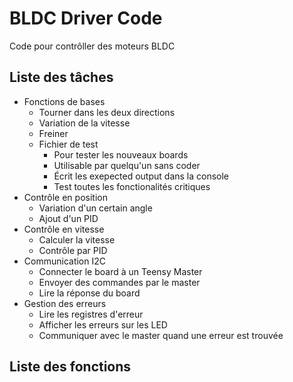 # BLDC Driver Code
Code pour contrôller des moteurs BLDC

## Liste des tâches

  - Fonctions de bases
    - Tourner dans les deux directions
    - Variation de la vitesse
    - Freiner
    - Fichier de test
      - Pour tester les nouveaux boards
      - Utilisable par quelqu'un sans coder
      - Écrit les exepected output dans la console
      - Test toutes les fonctionalités critiques
  - Contrôle en position
    - Variation d'un certain angle
    - Ajout d'un PID
  - Contrôle en vitesse
    - Calculer la vitesse
    - Contrôle par PID
  - Communication I2C
    - Connecter le board à un Teensy Master
    - Envoyer des commandes par le master
    - Lire la réponse du board 
  - Gestion des erreurs
    - Lire les registres d'erreur
    - Afficher les erreurs sur les LED
    - Communiquer avec le master quand une erreur est trouvée


## Liste des fonctions